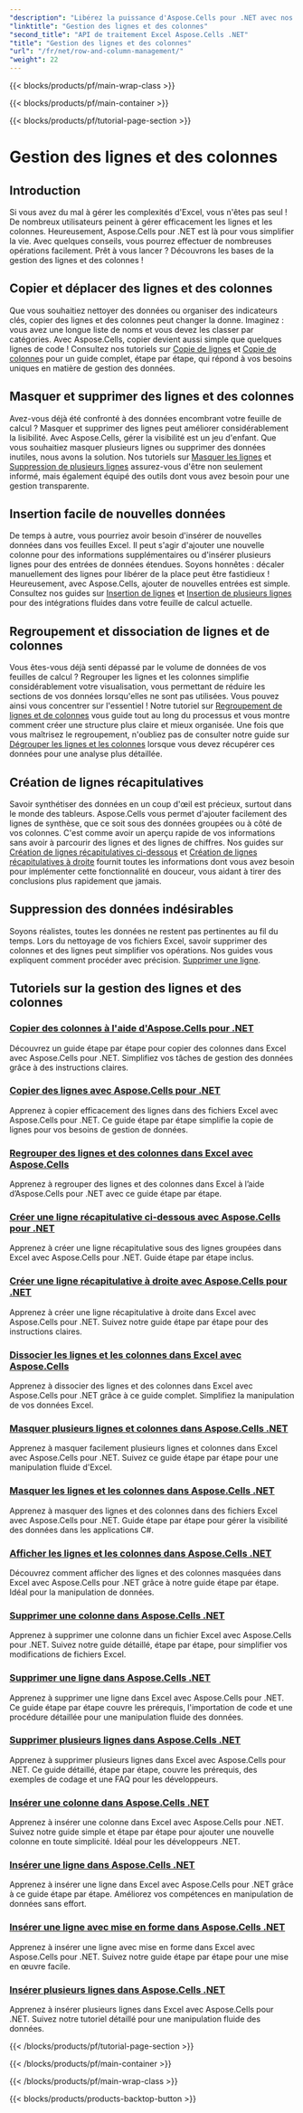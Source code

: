 ```yaml
---
"description": "Libérez la puissance d'Aspose.Cells pour .NET avec nos didacticiels complets sur la gestion des lignes et des colonnes pour améliorer vos compétences Excel sans effort."
"linktitle": "Gestion des lignes et des colonnes"
"second_title": "API de traitement Excel Aspose.Cells .NET"
"title": "Gestion des lignes et des colonnes"
"url": "/fr/net/row-and-column-management/"
"weight": 22
---
```


{{< blocks/products/pf/main-wrap-class >}}

{{< blocks/products/pf/main-container >}}

{{< blocks/products/pf/tutorial-page-section >}}

# Gestion des lignes et des colonnes

## Introduction

Si vous avez du mal à gérer les complexités d'Excel, vous n'êtes pas seul ! De nombreux utilisateurs peinent à gérer efficacement les lignes et les colonnes. Heureusement, Aspose.Cells pour .NET est là pour vous simplifier la vie. Avec quelques conseils, vous pourrez effectuer de nombreuses opérations facilement. Prêt à vous lancer ? Découvrons les bases de la gestion des lignes et des colonnes !

## Copier et déplacer des lignes et des colonnes

Que vous souhaitiez nettoyer des données ou organiser des indicateurs clés, copier des lignes et des colonnes peut changer la donne. Imaginez : vous avez une longue liste de noms et vous devez les classer par catégories. Avec Aspose.Cells, copier devient aussi simple que quelques lignes de code ! Consultez nos tutoriels sur [Copie de lignes](./copying-rows/) et [Copie de colonnes](./copying-columns/) pour un guide complet, étape par étape, qui répond à vos besoins uniques en matière de gestion des données.

## Masquer et supprimer des lignes et des colonnes

Avez-vous déjà été confronté à des données encombrant votre feuille de calcul ? Masquer et supprimer des lignes peut améliorer considérablement la lisibilité. Avec Aspose.Cells, gérer la visibilité est un jeu d'enfant. Que vous souhaitiez masquer plusieurs lignes ou supprimer des données inutiles, nous avons la solution. Nos tutoriels sur [Masquer les lignes](./hide-rows-columns-aspose-cells/) et [Suppression de plusieurs lignes](./delete-multiple-rows-aspose-cells/) assurez-vous d'être non seulement informé, mais également équipé des outils dont vous avez besoin pour une gestion transparente.

## Insertion facile de nouvelles données

De temps à autre, vous pourriez avoir besoin d'insérer de nouvelles données dans vos feuilles Excel. Il peut s'agir d'ajouter une nouvelle colonne pour des informations supplémentaires ou d'insérer plusieurs lignes pour des entrées de données étendues. Soyons honnêtes : décaler manuellement des lignes pour libérer de la place peut être fastidieux ! Heureusement, avec Aspose.Cells, ajouter de nouvelles entrées est simple. Consultez nos guides sur [Insertion de lignes](./insert-row-aspose-cells/) et [Insertion de plusieurs lignes](./insert-multiple-rows-aspose-cells/) pour des intégrations fluides dans votre feuille de calcul actuelle.

## Regroupement et dissociation de lignes et de colonnes

Vous êtes-vous déjà senti dépassé par le volume de données de vos feuilles de calcul ? Regrouper les lignes et les colonnes simplifie considérablement votre visualisation, vous permettant de réduire les sections de vos données lorsqu'elles ne sont pas utilisées. Vous pouvez ainsi vous concentrer sur l'essentiel ! Notre tutoriel sur [Regroupement de lignes et de colonnes](./grouping-rows-and-columns/) vous guide tout au long du processus et vous montre comment créer une structure plus claire et mieux organisée. Une fois que vous maîtrisez le regroupement, n'oubliez pas de consulter notre guide sur [Dégrouper les lignes et les colonnes](./ungrouping-rows-and-columns/) lorsque vous devez récupérer ces données pour une analyse plus détaillée.

## Création de lignes récapitulatives

Savoir synthétiser des données en un coup d'œil est précieux, surtout dans le monde des tableurs. Aspose.Cells vous permet d'ajouter facilement des lignes de synthèse, que ce soit sous des données groupées ou à côté de vos colonnes. C'est comme avoir un aperçu rapide de vos informations sans avoir à parcourir des lignes et des lignes de chiffres. Nos guides sur [Création de lignes récapitulatives ci-dessous](./summary-row-below/) et [Création de lignes récapitulatives à droite](./summary-row-right/) fournit toutes les informations dont vous avez besoin pour implémenter cette fonctionnalité en douceur, vous aidant à tirer des conclusions plus rapidement que jamais.

## Suppression des données indésirables

Soyons réalistes, toutes les données ne restent pas pertinentes au fil du temps. Lors du nettoyage de vos fichiers Excel, savoir supprimer des colonnes et des lignes peut simplifier vos opérations. Nos guides vous expliquent comment procéder avec précision. [Supprimer une ligne](./delete-row-aspose-cells/).

## Tutoriels sur la gestion des lignes et des colonnes
### [Copier des colonnes à l'aide d'Aspose.Cells pour .NET](./copying-columns/)
Découvrez un guide étape par étape pour copier des colonnes dans Excel avec Aspose.Cells pour .NET. Simplifiez vos tâches de gestion des données grâce à des instructions claires.
### [Copier des lignes avec Aspose.Cells pour .NET](./copying-rows/)
Apprenez à copier efficacement des lignes dans des fichiers Excel avec Aspose.Cells pour .NET. Ce guide étape par étape simplifie la copie de lignes pour vos besoins de gestion de données.
### [Regrouper des lignes et des colonnes dans Excel avec Aspose.Cells](./grouping-rows-and-columns/)
Apprenez à regrouper des lignes et des colonnes dans Excel à l’aide d’Aspose.Cells pour .NET avec ce guide étape par étape.
### [Créer une ligne récapitulative ci-dessous avec Aspose.Cells pour .NET](./summary-row-below/)
Apprenez à créer une ligne récapitulative sous des lignes groupées dans Excel avec Aspose.Cells pour .NET. Guide étape par étape inclus.
### [Créer une ligne récapitulative à droite avec Aspose.Cells pour .NET](./summary-row-right/)
Apprenez à créer une ligne récapitulative à droite dans Excel avec Aspose.Cells pour .NET. Suivez notre guide étape par étape pour des instructions claires.
### [Dissocier les lignes et les colonnes dans Excel avec Aspose.Cells](./ungrouping-rows-and-columns/)
Apprenez à dissocier des lignes et des colonnes dans Excel avec Aspose.Cells pour .NET grâce à ce guide complet. Simplifiez la manipulation de vos données Excel.
### [Masquer plusieurs lignes et colonnes dans Aspose.Cells .NET](./hide-multiple-rows-columns-aspose-cells/)
Apprenez à masquer facilement plusieurs lignes et colonnes dans Excel avec Aspose.Cells pour .NET. Suivez ce guide étape par étape pour une manipulation fluide d'Excel.
### [Masquer les lignes et les colonnes dans Aspose.Cells .NET](./hide-rows-columns-aspose-cells/)
Apprenez à masquer des lignes et des colonnes dans des fichiers Excel avec Aspose.Cells pour .NET. Guide étape par étape pour gérer la visibilité des données dans les applications C#.
### [Afficher les lignes et les colonnes dans Aspose.Cells .NET](./unhide-rows-columns-aspose-cells/)
Découvrez comment afficher des lignes et des colonnes masquées dans Excel avec Aspose.Cells pour .NET grâce à notre guide étape par étape. Idéal pour la manipulation de données.
### [Supprimer une colonne dans Aspose.Cells .NET](./delete-column-aspose-cells/)
Apprenez à supprimer une colonne dans un fichier Excel avec Aspose.Cells pour .NET. Suivez notre guide détaillé, étape par étape, pour simplifier vos modifications de fichiers Excel.
### [Supprimer une ligne dans Aspose.Cells .NET](./delete-row-aspose-cells/)
Apprenez à supprimer une ligne dans Excel avec Aspose.Cells pour .NET. Ce guide étape par étape couvre les prérequis, l'importation de code et une procédure détaillée pour une manipulation fluide des données.
### [Supprimer plusieurs lignes dans Aspose.Cells .NET](./delete-multiple-rows-aspose-cells/)
Apprenez à supprimer plusieurs lignes dans Excel avec Aspose.Cells pour .NET. Ce guide détaillé, étape par étape, couvre les prérequis, des exemples de codage et une FAQ pour les développeurs.
### [Insérer une colonne dans Aspose.Cells .NET](./insert-column-aspose-cells/)
Apprenez à insérer une colonne dans Excel avec Aspose.Cells pour .NET. Suivez notre guide simple et étape par étape pour ajouter une nouvelle colonne en toute simplicité. Idéal pour les développeurs .NET.
### [Insérer une ligne dans Aspose.Cells .NET](./insert-row-aspose-cells/)
Apprenez à insérer une ligne dans Excel avec Aspose.Cells pour .NET grâce à ce guide étape par étape. Améliorez vos compétences en manipulation de données sans effort.
### [Insérer une ligne avec mise en forme dans Aspose.Cells .NET](./insert-row-formatting-aspose-cells/)
Apprenez à insérer une ligne avec mise en forme dans Excel avec Aspose.Cells pour .NET. Suivez notre guide étape par étape pour une mise en œuvre facile.
### [Insérer plusieurs lignes dans Aspose.Cells .NET](./insert-multiple-rows-aspose-cells/)
Apprenez à insérer plusieurs lignes dans Excel avec Aspose.Cells pour .NET. Suivez notre tutoriel détaillé pour une manipulation fluide des données.

{{< /blocks/products/pf/tutorial-page-section >}}

{{< /blocks/products/pf/main-container >}}

{{< /blocks/products/pf/main-wrap-class >}}

{{< blocks/products/products-backtop-button >}}